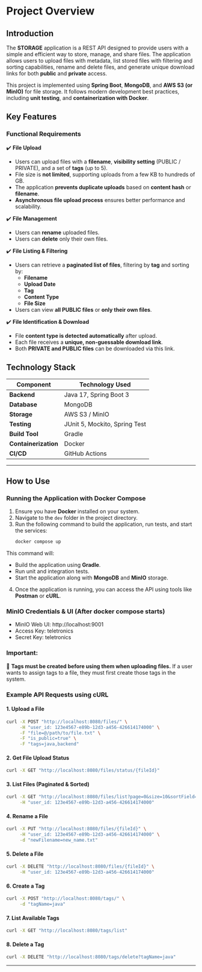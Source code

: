 # **Project Overview**

## **Introduction**

The **STORAGE** application is a REST API designed to provide users with a simple and efficient way to store, manage, and share files. The application allows users to upload files with metadata, list stored files with filtering and sorting capabilities, rename and delete files, and generate unique download links for both **public** and **private** access.

This project is implemented using **Spring Boot**, **MongoDB**, and **AWS S3 (or MinIO)** for file storage. It follows modern development best practices, including **unit testing**, and **containerization with Docker**.

## **Key Features**

### **Functional Requirements**

✔️ **File Upload**

- Users can upload files with a **filename**, **visibility setting** (PUBLIC / PRIVATE), and a set of **tags** (up to 5).
- File size is **not limited**, supporting uploads from a few KB to hundreds of GB.
- The application **prevents duplicate uploads** based on **content hash** or **filename**.
- **Asynchronous file upload process** ensures better performance and scalability.

✔️ **File Management**

- Users can **rename** uploaded files.
- Users can **delete** only their own files.

✔️ **File Listing & Filtering**

- Users can retrieve a **paginated list of files**, filtering by **tag** and sorting by:
  - **Filename**
  - **Upload Date**
  - **Tag**
  - **Content Type**
  - **File Size**
- Users can view **all PUBLIC files** or **only their own files**.

✔️ **File Identification & Download**

- File **content type is detected automatically** after upload.
- Each file receives a **unique, non-guessable download link**.
- Both **PRIVATE and PUBLIC files** can be downloaded via this link.


## **Technology Stack**

| Component            | Technology Used               |
| -------------------- | ----------------------------- |
| **Backend**          | Java 17, Spring Boot 3        |
| **Database**         | MongoDB                       |
| **Storage**          | AWS S3 / MinIO                |
| **Testing**          | JUnit 5, Mockito, Spring Test |
| **Build Tool**       | Gradle                        |
| **Containerization** | Docker                        |
| **CI/CD**            | GitHub Actions                |

---

## **How to Use**

### **Running the Application with Docker Compose**

1. Ensure you have **Docker** installed on your system.
2. Navigate to the `dev` folder in the project directory.
3. Run the following command to build the application, run tests, and start the services:
   ```sh
   docker compose up
   ```

This command will:

- Build the application using **Gradle**.
- Run unit and integration tests.
- Start the application along with **MongoDB** and **MinIO** storage.

4. Once the application is running, you can access the API using tools like **Postman** or **cURL**.

### MinIO Credentials & UI (After docker compose starts)

- MinIO Web UI: http://localhost:9001
- Access Key: teletronics
- Secret Key: teletronics

### **Important:**
🔹 **Tags must be created before using them when uploading files.** If a user wants to assign tags to a file, they must first create those tags in the system.

### **Example API Requests using cURL**

#### **1. Upload a File**
```sh
curl -X POST "http://localhost:8080/files/" \
     -H "user_id: 123e4567-e89b-12d3-a456-426614174000" \
     -F "file=@/path/to/file.txt" \
     -F "is_public=true" \
     -F "tags=java,backend"
```

#### **2. Get File Upload Status**
```sh
curl -X GET "http://localhost:8080/files/status/{fileId}" 
```

#### **3. List Files (Paginated & Sorted)**
```sh
curl -X GET "http://localhost:8080/files/list?page=0&size=10&sortField=uploadDate&sortOrder=desc" \
     -H "user_id: 123e4567-e89b-12d3-a456-426614174000"
```

#### **4. Rename a File**
```sh
curl -X PUT "http://localhost:8080/files/{fileId}" \
     -H "user_id: 123e4567-e89b-12d3-a456-426614174000" \
     -d "newFilename=new_name.txt"
```

#### **5. Delete a File**
```sh
curl -X DELETE "http://localhost:8080/files/{fileId}" \
     -H "user_id: 123e4567-e89b-12d3-a456-426614174000"
```

#### **6. Create a Tag**
```sh
curl -X POST "http://localhost:8080/tags/" \
     -d "tagName=java"
```

#### **7. List Available Tags**
```sh
curl -X GET "http://localhost:8080/tags/list"
```

#### **8. Delete a Tag**
```sh
curl -X DELETE "http://localhost:8080/tags/delete?tagName=java"
```

---